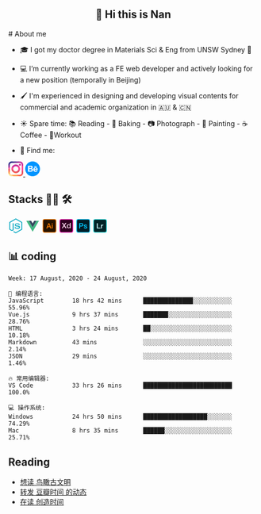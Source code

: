 <h2 align="center">👋 Hi this is Nan</h2>
# About me

- 🎓 I got my doctor degree in Materials Sci & Eng from UNSW Sydney :koala:

- :computer: I’m currently working as a FE web developer and actively looking for a new position (temporally in Beijing)

- :paintbrush: I'm experienced in designing and developing visual contents for commercial and academic organization in :australia: & :cn:

- :sunny: Spare time: :books: Reading - :bread: Baking - :camera: Photograph - :art: Painting - :coffee: Coffee - 💪Workout

- 💬 Find me:

<p >
<div style="display:inline-block">
<a href="https://www.instagram.com/divetothesea/">
<svg style='zoom:15%' t="1598323914700" class="icon" viewBox="0 0 1024 1024" version="1.1" xmlns="http://www.w3.org/2000/svg" p-id="1274" width="200" height="200"><path d="M229.518 1024h122.206L158.896 900.414 0.396 807.796C7.318 928.18 107.432 1024 229.518 1024z" fill="#FDE494" p-id="1275"></path><path d="M670.896 953.38l-138.012-35.31H229.518c-68.144 0-123.586-55.442-123.586-123.586v-67.752l-52.966-56.84L0 679.256v115.226c0 4.472 0.144 8.908 0.396 13.314L351.724 1024h417.534l-98.362-70.62z" fill="#FEA150" p-id="1276"></path><path d="M883.31 880.28c-22.488 23.274-53.986 37.788-88.828 37.788H532.884L769.258 1024h25.224c82.404 0 154.792-43.658 195.28-109.054l-54.044-32.188-52.408-2.478z" fill="#FF5D4A" p-id="1277"></path><path d="M918.068 652.028v142.456c0 33.304-13.266 63.55-34.758 85.798l106.454 34.666c21.692-35.04 34.236-76.312 34.236-120.466v-125.61l-54.792-30.782-51.14 13.938z" fill="#E45261" p-id="1278"></path><path d="M1024 298.38l-56.406-13.432-49.526 29.652v337.428L1024 668.872z" fill="#FF4D95" p-id="1279"></path><path d="M1024 229.518c0-115.266-85.416-210.946-196.272-227.1L688.86 60.202l-70.366 45.73h175.988c68.144 0 123.586 55.442 123.586 123.586V314.6L1024 298.38v-68.862z" fill="#CB319C" p-id="1280"></path><path d="M635.464 0L504.1 49.272l-103.61 56.66h218.004L827.728 2.416A230.44 230.44 0 0 0 794.482 0H635.464z" fill="#8A3293" p-id="1281"></path><path d="M512 812.138c36.716 0 71.908-6.64 104.452-18.76l-172.04-78.094-182.356-37.314C315.892 758.78 407.826 812.138 512 812.138z" fill="#FF5D4A" p-id="1282"></path><path d="M658.306 610.716C626.54 657.646 572.81 688.552 512 688.552c-80.546 0-148.616-54.236-169.734-128.092l-47.364-29.602-81.694 9.076a298.268 298.268 0 0 0 48.85 138.034l354.396 115.41c76.606-28.528 138.474-87.514 170.916-162.136l-63.506-32.17-65.558 11.644z" fill="#E45261" p-id="1283"></path><path d="M335.448 512c0-43.756 16.036-83.814 42.494-114.692l-75.316-10.536-76.5 33.784A298.956 298.956 0 0 0 211.862 512c0 9.424 0.488 18.73 1.342 27.932l129.06 20.524A175.948 175.948 0 0 1 335.448 512z m476.69 0c0-64.276-20.318-123.892-54.856-172.78l-74.794-10.616-76.836 33.834c49.746 31.262 82.9 86.596 82.9 149.562 0 36.54-11.16 70.522-30.246 98.716l129.062 20.524A298.324 298.324 0 0 0 812.138 512z" fill="#FF4D95" p-id="1284"></path><path d="M512 335.448c34.388 0 66.484 9.918 93.652 26.99l151.63-23.218C702.89 262.234 613.222 211.862 512 211.862c-133.62 0-247.108 87.778-285.874 208.69l151.816-23.248c32.404-37.82 80.464-61.856 134.058-61.856z m282.482-35.31c38.94 0 70.62-31.68 70.62-70.62s-31.68-70.62-70.62-70.62c-38.94 0-70.62 31.68-70.62 70.62s31.68 70.62 70.62 70.62z" fill="#CB319C" p-id="1285"></path><path d="M105.932 627.128L54.94 601.694 0 592.632v86.626l105.932 47.474z" fill="#FF5D4A" p-id="1286"></path><path d="M0 506.028v86.604l105.932 34.496V522.874l-55.04-19.788z" fill="#E45261" p-id="1287"></path><path d="M105.932 438.958l-54.434-0.492L0 455.18v50.848l105.932 16.846z" fill="#FF4D95" p-id="1288"></path><path d="M105.932 359.514l-56.11 5.692L0 411.924v43.256l105.932-16.222z" fill="#CB319C" p-id="1289"></path><path d="M0 411.924l105.932-52.41v-120.79L43.8 244.666 0 286.482z" fill="#8A3293" p-id="1290"></path><path d="M410.118 0L168.412 92.962 2.774 193.856A230.44 230.44 0 0 0 0 229.518v56.964l105.932-47.756v-9.21c0-68.144 55.442-123.586 123.586-123.586h170.974L635.464 0H410.118z" fill="#523494" p-id="1291"></path><path d="M229.518 0C115.09 0 19.956 84.176 2.774 193.856L410.118 0h-180.6z" fill="#2D2D87" p-id="1292"></path></svg>
 </a>
<a href="https://www.behance.net/southchen">
<svg  style='zoom:15%' t="1598322914857" class="icon" viewBox="0 0 1024 1024" version="1.1" xmlns="http://www.w3.org/2000/svg" p-id="1280" width="200" height="200"><path d="M509.866667 2.133333C791.466667 2.133333 1019.733333 230.4 1019.733333 512c2.133333 283.733333-228.266667 512-509.866666 512S0 795.733333 0 514.133333 228.266667 2.133333 509.866667 2.133333z" fill="#0094FF" p-id="1281"></path><path d="M791.466667 324.266667h-166.4v40.533333h166.4v-40.533333z m-81.066667 138.666666c-19.2 0-36.266667 6.4-46.933333 17.066667-12.8 10.666667-19.2 27.733333-19.2 46.933333h132.266666c-6.4-44.8-27.733333-64-66.133333-64z m4.266667 189.866667c12.8 0 27.733333-4.266667 40.533333-10.666667 12.8-6.4 21.333333-17.066667 25.6-27.733333H853.333333c-21.333333 66.133333-68.266667 100.266667-138.666666 100.266667-46.933333 0-83.2-14.933333-110.933334-42.666667-27.733333-27.733333-40.533333-66.133333-40.533333-113.066667 0-44.8 14.933333-83.2 42.666667-113.066666s64-44.8 108.8-44.8c29.866667 0 55.466667 6.4 78.933333 21.333333 21.333333 14.933333 38.4 34.133333 49.066667 57.6 10.666667 23.466667 17.066667 51.2 17.066666 81.066667v14.933333h-213.333333c0 23.466667 6.4 42.666667 19.2 55.466667 8.533333 12.8 25.6 21.333333 49.066667 21.333333z m-433.066667-17.066667h96c44.8 0 66.133333-17.066667 66.133333-53.333333 0-38.4-21.333333-57.6-64-57.6h-98.133333v110.933333z m0-174.933333h91.733333c17.066667 0 29.866667-4.266667 40.533334-12.8 10.666667-8.533333 14.933333-19.2 14.933333-36.266667 0-32-21.333333-46.933333-61.866667-46.933333h-85.333333v96zM192 296.533333h192c19.2 0 36.266667 2.133333 51.2 4.266667s27.733333 8.533333 40.533333 14.933333c12.8 6.4 21.333333 17.066667 29.866667 32 6.4 12.8 10.666667 29.866667 10.666667 49.066667 0 38.4-19.2 68.266667-55.466667 85.333333 25.6 6.4 42.666667 19.2 55.466667 36.266667 12.8 17.066667 19.2 40.533333 19.2 66.133333 0 17.066667-2.133333 32-8.533334 44.8-4.266667 12.8-12.8 23.466667-21.333333 34.133334-8.533333 8.533333-19.2 17.066667-32 23.466666-12.8 6.4-25.6 10.666667-38.4 12.8-12.8 2.133333-27.733333 4.266667-42.666667 4.266667H192V296.533333z" fill="#FFFFFF" p-id="1282"></path></svg></a>
</div>
</p>

## Stacks 👨‍💻 🛠

<p align="left" >
<div style="display:inline-block">
<svg style='zoom:15%' t="1598322999865" class="icon" viewBox="0 0 1024 1024" version="1.1" xmlns="http://www.w3.org/2000/svg" p-id="2549" width="200" height="200"><path d="M943.003574 243.916096L527.963095 4.469667a31.926191 31.926191 0 0 0-31.92619 0l-415.040479 239.446429a31.926191 31.926191 0 0 0-15.963095 27.456524v478.89286a31.926191 31.926191 0 0 0 15.963095 27.456524l118.126906 68.322048a162.823572 162.823572 0 0 0 52.358952 5.10819c88.75481 0 116.211334-34.480286 116.211334-119.403953V328.839764H298.094523v418.871621c0 30.649143-14.047524 44.058143-52.358953 44.058143a56.190096 56.190096 0 0 1-14.047524 0L128.885712 731.748289V289.889811l383.114288-220.929239 383.114288 220.929239v441.858478l-383.114288 220.92924-114.934286-63.852382a31.926191 31.926191 0 0 0-31.926191 55.551572l130.897382 75.34581a31.926191 31.926191 0 0 0 31.92619 0l415.040479-239.44643a31.926191 31.926191 0 0 0 15.963095-27.456524V271.37262a31.926191 31.926191 0 0 0-15.963095-27.456524z" fill="#14ADC4" p-id="2550"></path><path d="M618.633477 667.257384c-88.75481 0-115.57281-40.865524-115.57281-73.430238h-70.23762c7.662286 106.633477 104.079381 127.704763 187.726001 127.704762 112.380191 0 184.533382-40.227 184.533382-127.704762 0-51.081905-35.757334-84.285143-127.704762-97.694143L575.852381 485.278098c-49.804857-6.385238-63.852381-21.071286-63.852381-45.335191 0-42.781095 51.720429-56.190096 97.05562-56.190096 72.791715 0 107.910524 31.287667 109.826095 68.960572h70.23762c-1.277048-69.599096-55.551572-123.87362-175.594049-123.873619C512 328.839764 448.147619 372.259383 448.147619 446.966669a102.802334 102.802334 0 0 0 97.694143 97.694143l115.57281 15.324572c56.190096 7.662286 69.599096 22.986857 69.599096 49.166333s-22.348333 58.105667-112.380191 58.105667z" fill="#14ADC4" p-id="2551"></path></svg>
    <svg style='zoom:15%' t="1598322964663" class="icon" viewBox="0 0 1024 1024" version="1.1" xmlns="http://www.w3.org/2000/svg" p-id="1779" width="200" height="200"><path d="M76.416 164.309333L512 916.096 947.584 167.936v-3.626667H778.24L514.56 617.258667 251.989333 164.352z" fill="#41B883" p-id="1780"></path><path d="M252.032 164.309333l262.485333 452.992L778.24 164.309333h-158.848L515.584 342.613333 412.16 164.266667z" fill="#35495E" p-id="1781"></path></svg>
<svg style='zoom:15%' t="1598323023919" class="icon" viewBox="0 0 1024 1024" version="1.1" xmlns="http://www.w3.org/2000/svg" p-id="3552" width="200" height="200"><path d="M166.4 64h691.2Q960 64 960 166.4v691.2Q960 960 857.6 960H166.4Q64 960 64 857.6V166.4Q64 64 166.4 64z" fill="#261300" p-id="3553"></path><path d="M857.6 983.04H166.4A125.58 125.58 0 0 1 40.96 857.6V166.4A125.58 125.58 0 0 1 166.4 40.96h691.2A125.58 125.58 0 0 1 983.04 166.4v691.2A125.58 125.58 0 0 1 857.6 983.04z m-691.2-896a79.45 79.45 0 0 0-79.36 79.36v691.2a79.45 79.45 0 0 0 79.36 79.36h691.2a79.45 79.45 0 0 0 79.36-79.36V166.4a79.45 79.45 0 0 0-79.36-79.36z" fill="#FF7C00" p-id="3554"></path><path d="M434.432 329.216h68.096l140.8 365.568H574.72l-34.304-96.768h-145.92l-34.304 96.768h-66.048z m-22.528 220.16H523.52l-54.784-157.184H467.2z m259.584-220.16h58.368v55.296h-58.368z m0 100.864h58.368v264.704h-58.368z" fill="#FF7C00" p-id="3555"></path></svg>
<svg style='zoom:15%' t="1598323173588" class="icon" viewBox="0 0 1024 1024" version="1.1" xmlns="http://www.w3.org/2000/svg" p-id="3723" width="200" height="200"><path d="M64 64m102.4 0l691.2 0q102.4 0 102.4 102.4l0 691.2q0 102.4-102.4 102.4l-691.2 0q-102.4 0-102.4-102.4l0-691.2q0-102.4 102.4-102.4Z" fill="#2E001F" p-id="3724"></path><path d="M857.6 983.04H166.4a125.5808 125.5808 0 0 1-125.44-125.44V166.4a125.5808 125.5808 0 0 1 125.44-125.44h691.2a125.5808 125.5808 0 0 1 125.44 125.44v691.2a125.5808 125.5808 0 0 1-125.44 125.44zM166.4 87.04a79.4496 79.4496 0 0 0-79.36 79.36v691.2a79.4496 79.4496 0 0 0 79.36 79.36h691.2a79.4496 79.4496 0 0 0 79.36-79.36V166.4a79.4496 79.4496 0 0 0-79.36-79.36z" fill="#FF26BE" p-id="3725"></path><path d="M202.752 305.408H279.04l82.944 129.024 86.528-129.024h71.68L399.36 481.536l129.536 189.44h-77.824L359.936 531.2l-92.672 139.776h-73.216l129.536-189.44zM807.4112 670.976H752.128v-35.84h-1.024c-15.36 30.208-48.64 43.008-81.92 43.008-83.456 0-123.904-61.952-123.904-141.312 0-95.744 56.832-137.728 114.688-137.728 33.28 0 70.144 12.288 88.064 41.472h1.024V305.408h58.368z m-130.56-38.912c52.224 0 74.24-47.616 74.24-93.696 0-58.368-28.16-93.184-73.216-93.184-54.784 0-74.24 48.64-74.24 96.256 0.0128 45.568 22.5408 90.624 73.2288 90.624z" fill="#FFD9F2" p-id="3726"></path></svg>
<svg style='zoom:15%' t="1598323186571" class="icon" viewBox="0 0 1024 1024" version="1.1" xmlns="http://www.w3.org/2000/svg" p-id="3982" width="200" height="200"><path d="M166.4 64h691.2Q960 64 960 166.4v691.2Q960 960 857.6 960H166.4Q64 960 64 857.6V166.4Q64 64 166.4 64z" fill="#001D26" p-id="3983"></path><path d="M857.6 983.04H166.4A125.58 125.58 0 0 1 40.96 857.6V166.4A125.58 125.58 0 0 1 166.4 40.96h691.2A125.58 125.58 0 0 1 983.04 166.4v691.2A125.58 125.58 0 0 1 857.6 983.04z m-691.2-896a79.45 79.45 0 0 0-79.36 79.36v691.2a79.45 79.45 0 0 0 79.36 79.36h691.2a79.45 79.45 0 0 0 79.36-79.36V166.4a79.45 79.45 0 0 0-79.36-79.36z" fill="#00C8FF" p-id="3984"></path><path d="M234.752 325.632h161.28c104.448 0 124.416 67.584 124.416 113.152 0 45.056-19.968 112.64-124.416 112.128h-97.28V691.2h-64z m64 173.056h93.696c28.672 0 64-14.336 64-60.416 0-48.128-29.184-60.416-62.976-60.416h-94.72z m313.344 107.52c3.072 33.792 28.672 46.08 59.904 46.08 22.016 0 60.416-4.608 58.88-34.816-1.536-30.72-44.032-34.304-86.528-44.032-43.008-9.216-84.992-24.576-84.992-78.336 0-57.856 62.464-75.776 110.592-75.776 54.272 0 103.424 22.528 110.592 81.408h-60.928c-5.12-27.648-28.16-35.328-53.76-35.328-16.896 0-48.128 4.096-48.128 27.136 0 28.672 43.008 32.768 86.016 42.496 42.496 9.728 85.504 25.088 85.504 77.312 0 62.976-63.488 86.016-118.272 86.016-66.56 0-116.224-29.696-117.248-92.16z" fill="#00C8FF" p-id="3985"></path></svg>
<svg style='zoom:15%' t="1598323196079" class="icon" viewBox="0 0 1024 1024" version="1.1" xmlns="http://www.w3.org/2000/svg" p-id="4141" width="200" height="200"><path d="M64 64m102.4 0l691.2 0q102.4 0 102.4 102.4l0 691.2q0 102.4-102.4 102.4l-691.2 0q-102.4 0-102.4-102.4l0-691.2q0-102.4 102.4-102.4Z" fill="#022326" p-id="4142"></path><path d="M857.6 983.04H166.4a125.5808 125.5808 0 0 1-125.44-125.44V166.4a125.5808 125.5808 0 0 1 125.44-125.44h691.2a125.5808 125.5808 0 0 1 125.44 125.44v691.2a125.5808 125.5808 0 0 1-125.44 125.44zM166.4 87.04a79.4496 79.4496 0 0 0-79.36 79.36v691.2a79.4496 79.4496 0 0 0 79.36 79.36h691.2a79.4496 79.4496 0 0 0 79.36-79.36V166.4a79.4496 79.4496 0 0 0-79.36-79.36z" fill="#3DF0F0" p-id="4143"></path><path d="M291.584 329.216h64v310.272H541.44v55.296H291.584zM577.28 430.08h54.784v51.2h1.024c6.656-28.16 41.472-58.368 77.312-58.368a138.8288 138.8288 0 0 1 22.016 1.536v56.32c-8.192-1.024-16.896-2.56-25.088-2.56-39.936 0-71.68 32.256-71.68 90.624v125.952H577.28z" fill="#CCFBFF" p-id="4144"></path></svg>
</div>
</p>

## 📊 coding

<!--START_SECTION:waka-->

```text
Week: 17 August, 2020 - 24 August, 2020

💬 编程语言:
JavaScript        18 hrs 42 mins      ██████████████░░░░░░░░░░░   55.96%
Vue.js            9 hrs 37 mins       ███████░░░░░░░░░░░░░░░░░░   28.76%
HTML              3 hrs 24 mins       ██░░░░░░░░░░░░░░░░░░░░░░░   10.18%
Markdown          43 mins             ░░░░░░░░░░░░░░░░░░░░░░░░░   2.14%
JSON              29 mins             ░░░░░░░░░░░░░░░░░░░░░░░░░   1.46%

🔥 常用编辑器:
VS Code           33 hrs 26 mins      █████████████████████████   100.0%

💻 操作系统:
Windows           24 hrs 50 mins      ██████████████████░░░░░░░   74.29%
Mac               8 hrs 35 mins       ██████░░░░░░░░░░░░░░░░░░░   25.71%

```

<!--END_SECTION:waka-->

## Reading

<!-- DOUBAN-ACTIVITIES:START -->

- [想读 鸟瞰古文明](https://www.douban.com/doubanapp/dispatch?uri=/status/3076344281/)
- [转发 豆瓣时间 的动态](https://www.douban.com/doubanapp/dispatch?uri=/status/3075462821/)
- [在读 创造时间](https://www.douban.com/doubanapp/dispatch?uri=/status/3072391701/)
<!-- DOUBAN-ACTIVITIES:END -->
